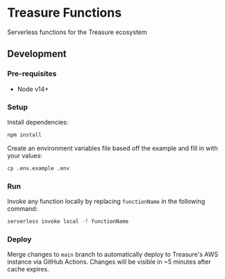 # Treasure Functions

Serverless functions for the Treasure ecosystem

## Development

### Pre-requisites

- Node v14+

### Setup

Install dependencies:

```sh
npm install
```

Create an environment variables file based off the example and fill in with your values:

```sh
cp .env.example .env
```

### Run

Invoke any function locally by replacing `functionName` in the following command:

```sh
serverless invoke local -f functionName
```

### Deploy

Merge changes to `main` branch to automatically deploy to Treasure's AWS instance via GitHub Actions. Changes will be visible in ~5 minutes after cache expires.
